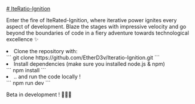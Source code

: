 [# IteRatio-Ignition](https://www.figma.com/proto/kSdkw0qzbYIf9ERKwKOemU/SolaRate---Ignition?type=design&node-id=15-8&t=LH9BCD0vRTQd4rKE-1&scaling=scale-down&page-id=0%3A1&starting-point-node-id=12%3A41)

Enter the fire of IteRated-Ignition, where iterative power ignites every aspect of development. Blaze the stages with impressive velocity and go beyond the boundaries of code in a fiery adventure towards technological excellence ✨ 

<li>Clone the repository with:</li>
```
git clone https://github.com/EtherD3v/Iteratio-Ignition.git
```
<li>Install dependencies (make sure you installed node.js & npm)</li>
```
npm install
```
<li>.. and run the code locally !</li>
```
npm run dev
```

Beta in development ! 👨🏼‍💻
